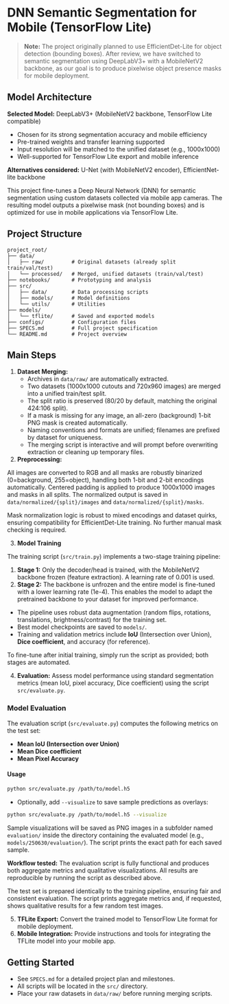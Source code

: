 # DNN Semantic Segmentation for Mobile (TensorFlow Lite)

> **Note:** The project originally planned to use EfficientDet-Lite for object detection (bounding boxes). After review, we have switched to semantic segmentation using DeepLabV3+ with a MobileNetV2 backbone, as our goal is to produce pixelwise object presence masks for mobile deployment.

## Model Architecture

**Selected Model:** DeepLabV3+ (MobileNetV2 backbone, TensorFlow Lite compatible)

- Chosen for its strong segmentation accuracy and mobile efficiency
- Pre-trained weights and transfer learning supported
- Input resolution will be matched to the unified dataset (e.g., 1000x1000)
- Well-supported for TensorFlow Lite export and mobile inference

**Alternatives considered:** U-Net (with MobileNetV2 encoder), EfficientNet-lite backbone

This project fine-tunes a Deep Neural Network (DNN) for semantic segmentation using custom datasets collected via mobile app cameras. The resulting model outputs a pixelwise mask (not bounding boxes) and is optimized for use in mobile applications via TensorFlow Lite.

## Project Structure
```
project_root/
├── data/
│   ├── raw/         # Original datasets (already split train/val/test)
│   └── processed/   # Merged, unified datasets (train/val/test)
├── notebooks/       # Prototyping and analysis
├── src/
│   ├── data/        # Data processing scripts
│   ├── models/      # Model definitions
│   └── utils/       # Utilities
├── models/
│   └── tflite/      # Saved and exported models
├── configs/         # Configuration files
├── SPECS.md         # Full project specification
└── README.md        # Project overview
```

## Main Steps
1. **Dataset Merging:**
   - Archives in `data/raw/` are automatically extracted.
   - Two datasets (1000x1000 cutouts and 720x960 images) are merged into a unified train/test split.
   - The split ratio is preserved (80/20 by default, matching the original 424:106 split).
   - If a mask is missing for any image, an all-zero (background) 1-bit PNG mask is created automatically.
   - Naming conventions and formats are unified; filenames are prefixed by dataset for uniqueness.
   - The merging script is interactive and will prompt before overwriting extraction or cleaning up temporary files.
2. **Preprocessing:**

All images are converted to RGB and all masks are robustly binarized (0=background, 255=object), handling both 1-bit and 2-bit encodings automatically. Centered padding is applied to produce 1000x1000 images and masks in all splits. The normalized output is saved in `data/normalized/{split}/images` and `data/normalized/{split}/masks`.

Mask normalization logic is robust to mixed encodings and dataset quirks, ensuring compatibility for EfficientDet-Lite training. No further manual mask checking is required.

3. **Model Training**

The training script (`src/train.py`) implements a two-stage training pipeline:

1. **Stage 1:** Only the decoder/head is trained, with the MobileNetV2 backbone frozen (feature extraction). A learning rate of 0.001 is used.
2. **Stage 2:** The backbone is unfrozen and the entire model is fine-tuned with a lower learning rate (1e-4). This enables the model to adapt the pretrained backbone to your dataset for improved performance.

- The pipeline uses robust data augmentation (random flips, rotations, translations, brightness/contrast) for the training set.
- Best model checkpoints are saved to `models/`.
- Training and validation metrics include **IoU** (Intersection over Union), **Dice coefficient**, and accuracy (for reference).

To fine-tune after initial training, simply run the script as provided; both stages are automated.

4. **Evaluation:** Assess model performance using standard segmentation metrics (mean IoU, pixel accuracy, Dice coefficient) using the script `src/evaluate.py`.

### Model Evaluation

The evaluation script (`src/evaluate.py`) computes the following metrics on the test set:
- **Mean IoU (Intersection over Union)**
- **Mean Dice coefficient**
- **Mean Pixel Accuracy**

#### Usage
```bash
python src/evaluate.py /path/to/model.h5
```
- Optionally, add `--visualize` to save sample predictions as overlays:
```bash
python src/evaluate.py /path/to/model.h5 --visualize
```
Sample visualizations will be saved as PNG images in a subfolder named `evaluation/` inside the directory containing the evaluated model (e.g., `models/250630/evaluation/`). The script prints the exact path for each saved sample.

**Workflow tested:** The evaluation script is fully functional and produces both aggregate metrics and qualitative visualizations. All results are reproducible by running the script as described above.

The test set is prepared identically to the training pipeline, ensuring fair and consistent evaluation. The script prints aggregate metrics and, if requested, shows qualitative results for a few random test images.

5. **TFLite Export:** Convert the trained model to TensorFlow Lite format for mobile deployment.
6. **Mobile Integration:** Provide instructions and tools for integrating the TFLite model into your mobile app.

## Getting Started
- See `SPECS.md` for a detailed project plan and milestones.
- All scripts will be located in the `src/` directory.
- Place your raw datasets in `data/raw/` before running merging scripts.
